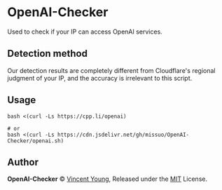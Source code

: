 # OpenAI-Checker
Used to check if your IP can access OpenAI services.

## Detection method
Our detection results are completely different from Cloudflare's regional judgment of your IP, and the accuracy is irrelevant to this script.

## Usage
```
bash <(curl -Ls https://cpp.li/openai)

# or
bash <(curl -Ls https://cdn.jsdelivr.net/gh/missuo/OpenAI-Checker/openai.sh)
```

## Author
**OpenAI-Checker** © [Vincent Young](https://github.com/missuo), Released under the [MIT](./LICENSE) License.<br>
